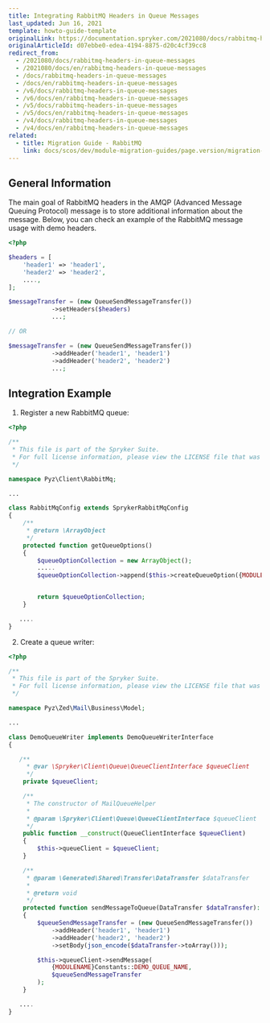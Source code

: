 ```yaml
---
title: Integrating RabbitMQ Headers in Queue Messages
last_updated: Jun 16, 2021
template: howto-guide-template
originalLink: https://documentation.spryker.com/2021080/docs/rabbitmq-headers-in-queue-messages
originalArticleId: d07ebbe0-edea-4194-8875-d20c4cf39cc8
redirect_from:
  - /2021080/docs/rabbitmq-headers-in-queue-messages
  - /2021080/docs/en/rabbitmq-headers-in-queue-messages
  - /docs/rabbitmq-headers-in-queue-messages
  - /docs/en/rabbitmq-headers-in-queue-messages
  - /v6/docs/rabbitmq-headers-in-queue-messages
  - /v6/docs/en/rabbitmq-headers-in-queue-messages
  - /v5/docs/rabbitmq-headers-in-queue-messages
  - /v5/docs/en/rabbitmq-headers-in-queue-messages
  - /v4/docs/rabbitmq-headers-in-queue-messages
  - /v4/docs/en/rabbitmq-headers-in-queue-messages
related:
  - title: Migration Guide - RabbitMQ
    link: docs/scos/dev/module-migration-guides/page.version/migration-guide-rabbitmq.html
---
```


## General Information
The main goal of RabbitMQ headers in the AMQP (Advanced Message Queuing Protocol) message is to store additional information about the message. Below, you can check an example of the RabbitMQ message usage with demo headers.

```php
<?php

$headers = [
    'header1' => 'header1',
    'header2' => 'header2',
    ....,
];

$messageTransfer = (new QueueSendMessageTransfer())
            ->setHeaders($headers)
            ...;

// OR

$messageTransfer = (new QueueSendMessageTransfer())
            ->addHeader('header1', 'header1')
            ->addHeader('header2', 'header2')
            ...;
```

## Integration Example
1. Register a new RabbitMQ queue:
```php
<?php

/**
 * This file is part of the Spryker Suite.
 * For full license information, please view the LICENSE file that was distributed with this source code.
 */

namespace Pyz\Client\RabbitMq;

...

class RabbitMqConfig extends SprykerRabbitMqConfig
{
    /**
     * @return \ArrayObject
     */
    protected function getQueueOptions()
    {
        $queueOptionCollection = new ArrayObject();
        .....
        $queueOptionCollection->append($this->createQueueOption({MODULENAME}Constants::DEMO_QUEUE_NAME, {MODULENAME}Constants::'DEMO_ERROR_QUEUE_NAME'));


        return $queueOptionCollection;
    }

   ....
}
```
2. Create a queue writer:
```php
<?php

/**
 * This file is part of the Spryker Suite.
 * For full license information, please view the LICENSE file that was distributed with this source code.
 */

namespace Pyz\Zed\Mail\Business\Model;

...

class DemoQueueWriter implements DemoQueueWriterInterface
{

   /**
     * @var \Spryker\Client\Queue\QueueClientInterface $queueClient
     */
    private $queueClient;

    /**
     * The constructor of MailQueueHelper
     *
     * @param \Spryker\Client\Queue\QueueClientInterface $queueClient
     */
    public function __construct(QueueClientInterface $queueClient)
    {
        $this->queueClient = $queueClient;
    }

    /**
     * @param \Generated\Shared\Transfer\DataTransfer $dataTransfer
     *
     * @return void
     */
    protected function sendMessageToQueue(DataTransfer $dataTransfer): void
    {
        $queueSendMessageTransfer = (new QueueSendMessageTransfer())
            ->addHeader('header1', 'header1')
            ->addHeader('header2', 'header2')
            ->setBody(json_encode($dataTransfer->toArray()));

        $this->queueClient->sendMessage(
            {MODULENAME}Constants::DEMO_QUEUE_NAME,
            $queueSendMessageTransfer
        );
    }

   ....
}
```

<!--
**See also:**

* Queue
* Migration Guide - RabbitMQ
-->

<!-- _Last review date: Mar 05, 2019_ by Oleksandr Myrnyi, Andrii Tserkovnyi -->
